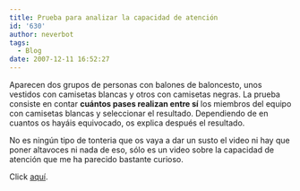 ```yaml
---
title: Prueba para analizar la capacidad de atención
id: '630'
author: neverbot
tags:
  - Blog
date: 2007-12-11 16:52:27
---
```


Aparecen dos grupos de personas con balones de baloncesto, unos vestidos con camisetas blancas y otros con camisetas negras. La prueba consiste en contar **cuántos pases realizan entre sí** los miembros del equipo con camisetas blancas y seleccionar el resultado. Dependiendo de en cuantos os hayáis equivocado, os explica después el resultado.

No es ningún tipo de tonteria que os vaya a dar un susto el video ni hay que poner altavoces ni nada de eso, sólo es un video sobre la capacidad de atención que me ha parecido bastante curioso.

Click [aquí](http://www.oviedo.es/personales/comecoco/ilusiones%20opticas/prueba%20de%20atencion.htm).